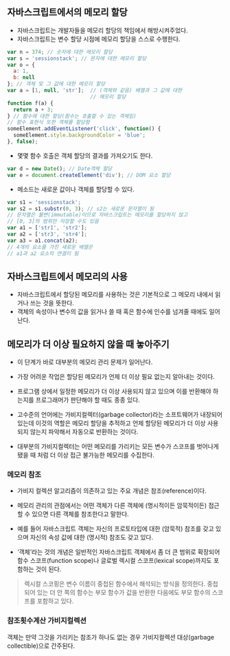 ## 자바스크립트에서의 메모리 할당
- 자바스크립트는 개발자들을 메모리 할당의 책임에서 해방시켜주었다.
- 자바스크립트는 변수 할당 시점에 메모리 할당을 스스로 수행한다.
```js
var n = 374; // 숫자에 대한 메모리 할당
var s = 'sessionstack'; // 문자에 대한 메모리 할당
var o = {
  a: 1,
  b: null
}; // 객체 및 그 값에 대한 메모리 할당
var a = [1, null, 'str'];  // (객체와 같음) 배열과 그 값에 대한
                           // 메모리 할당
function f(a) {
  return a + 3;
} // 함수에 대한 할당(함수는 호출할 수 있는 객체임)
// 함수 표현식 또한 객체를 할당함
someElement.addEventListener('click', function() {
  someElement.style.backgroundColor = 'blue';
}, false);
```
- 몇몇 함수 호출은 객체 할당의 결과를 가져오기도 한다.
```js
var d = new Date(); // Date객체 할당
var e = document.createElement('div'); // DOM 요소 할당
```
- 메소드는 새로운 값이나 객체를 할당할 수 있다.
```js
var s1 = 'sessionstack';
var s2 = s1.substr(0, 3); // s2는 새로운 문자열이 됨
// 문자열은 불변(immutable)이므로 자바스크립트는 메모리를 할당하지 않고 
// [0, 3]의 범위만 저장할 수도 있음
var a1 = ['str1', 'str2'];
var a2 = ['str3', 'str4'];
var a3 = a1.concat(a2); 
// 4개의 요소를 가진 새로운 배열은
// a1과 a2 요소의 연결이 됨
```

## 자바스크립트에서 메모리의 사용
- 자바스크립트에서 할당된 메모리를 사용하는 것은 기본적으로 그 메모리 내에서 읽거나 쓰는 것을 뜻한다.
- 객체의 속성이나 변수의 값을 읽거나 쓸 때 혹은 함수에 인수를 넘겨줄 때에도 일어난다.

## 메모리가 더 이상 필요하지 않을 때 놓아주기
- 이 단계가 바로 대부분의 메모리 관리 문제가 일어난다.
- 가장 어려운 작업은 할당된 메모리가 언제 더 이상 필요 없는지 알아내는 것이다.
- 프로그램 상에서 일정한 메모리가 더 이상 사용되지 않고 있으며 이를 반환해야 하는지를 프로그래머가 판단해야 할 때도 종종 있다.

- 고수준의 언어에는 가비지컬렉터(garbage collector)라는 소프트웨어가 내장되어 있는데 이것의 역할은 메모리 할당을 추적하고 언제 할당된 메모리가 더 이상 사용되지 않는지 파악해서 자동으로 반환하는 것이다.

- 대부분의 가비지컬렉터는 어떤 메모리를 가리키는 모든 변수가 스코프를 벗어나게 됐을 때 처럼 더 이상 접근 불가능한 메모리를 수집한다.

### 메모리 참조
- 가비지 컬렉션 알고리즘이 의존하고 있는 주요 개념은 참조(reference)이다.

- 메모리 관리의 관점에서는 어떤 객체가 다른 객체에 (명시적이든 암묵적이든) 접근할 수 있으면 다른 객체를 참조한다고 말한다.
- 예를 들어 자바스크립트 객체는 자신의 프로토타입에 대한 (암묵적) 참조를 갖고 있으며 자신의 속성 값에 대한 (명시적) 참조도 갖고 있다.

- ‘객체’라는 것의 개념은 일반적인 자바스크립트 객체에서 좀 더 큰 범위로 확장되어 함수 스코프(function scope)나 글로벌 렉시컬 스코프(lexical scope)까지도 포함하는 것이 된다.
> 렉시컬 스코핑은 변수 이름이 중첩된 함수에서 해석되는 방식을 정의한다. 중첩되어 있는 더 안 쪽의 함수는 부모 함수가 값을 반환한 다음에도 부모 함수의 스코프를 포함하고 있다.

### 참조횟수계산 가비지컬렉션
객체는 만약 그것을 가리키는 참조가 하나도 없는 경우 가비지컬렉션 대상(garbage collectible)으로 간주된다.